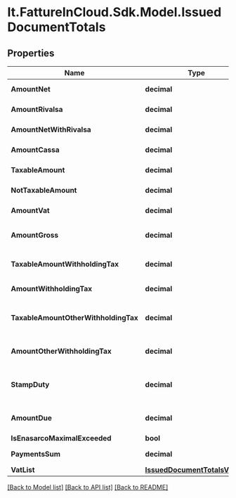 # It.FattureInCloud.Sdk.Model.IssuedDocumentTotals

## Properties

Name | Type | Description | Notes
------------ | ------------- | ------------- | -------------
**AmountNet** | **decimal** | Total net amount. | [optional] 
**AmountRivalsa** | **decimal** | Rivalsa amount. | [optional] 
**AmountNetWithRivalsa** | **decimal** | Net amount with rivalsa. | [optional] 
**AmountCassa** | **decimal** | Cassa amount. | [optional] 
**TaxableAmount** | **decimal** | Taxable amount. | [optional] 
**NotTaxableAmount** | **decimal** | Not taxable amount. | [optional] 
**AmountVat** | **decimal** | Total vat amount. | [optional] 
**AmountGross** | **decimal** | Total grosas amount. | [optional] 
**TaxableAmountWithholdingTax** | **decimal** | Taxable withholding tax amount. | [optional] 
**AmountWithholdingTax** | **decimal** | Withholding tax amount. | [optional] 
**TaxableAmountOtherWithholdingTax** | **decimal** | Other withholding tax taxable amount. | [optional] 
**AmountOtherWithholdingTax** | **decimal** | Other withholding tax amount. | [optional] 
**StampDuty** | **decimal** | Stamp duty value [0 if not present]. | [optional] 
**AmountDue** | **decimal** | Total amount due. | [optional] 
**IsEnasarcoMaximalExceeded** | **bool** |  | [optional] 
**PaymentsSum** | **decimal** | Payments sum. | [optional] 
**VatList** | [**IssuedDocumentTotalsVatList**](IssuedDocumentTotalsVatList.md) |  | [optional] 

[[Back to Model list]](../README.md#documentation-for-models) [[Back to API list]](../README.md#documentation-for-api-endpoints) [[Back to README]](../README.md)

